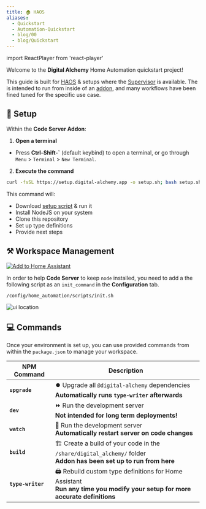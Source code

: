 ```yaml
---
title: 🏠 HAOS
aliases:
  - Quickstart
  - Automation-Quickstart
  - blog/00
  - blog/Quickstart
---
```

import ReactPlayer from 'react-player'

Welcome to the **Digital Alchemy** Home Automation quickstart project!

This guide is built for [HAOS](https://developers.home-assistant.io/docs/operating-system/) & setups where the [Supervisor](https://developers.home-assistant.io/docs/supervisor/) is available.
The is intended to run from inside of an [addon](/docs/home-automation/quickstart/haos/addon), and many workflows have been fined tuned for the specific use case.

## 🚀 Setup

Within the **Code Server Addon**:

1. **Open a terminal**
  - Press **Ctrl-Shift-\`** (default keybind) to open a terminal, or go through `Menu` > `Terminal` > `New Terminal`.
2. **Execute the command**

```bash
curl -fsSL https://setup.digital-alchemy.app -o setup.sh; bash setup.sh
```

This command will:

- Download [setup script](https://raw.githubusercontent.com/Digital-Alchemy-TS/haos-template/main/scripts/setup.sh) & run it
- Install NodeJS on your system
- Clone this repository
- Set up type definitions
- Provide next steps

<ReactPlayer playing controls url='/haos_quickstart.mp4' playing={false} />


## ⚒️ Workspace Management

[![Add to Home Assistant](https://img.shields.io/badge/Add%20DA%20addons%20to%20my-Home%20Assistant-41BDF5?logo=home-assistant&style=for-the-badge)](https://my.home-assistant.io/redirect/supervisor_add_addon_repository/?repository_url=https%3A%2F%2Fgithub.com%2FDigital-Alchemy-TS%2Faddons)

In order to help **Code Server** to keep `node` installed, you need to add a the following script as an `init_command` in the **Configuration** tab.

```bash
/config/home_automation/scripts/init.sh
```

![ui location](/img/init_command.png)

## 💻 Commands

Once your environment is set up, you can use provided commands from within the `package.json` to manage your workspace.

| NPM Command | Description |
| ---- | ---- |
| **`upgrade`** | ⏺️ Upgrade all `@digital-alchemy` dependencies<br />**Automatically runs `type-writer` afterwards** |
| **`dev`** | ⏩ Run the development server<br />**Not intended for long term deployments!** |
| **`watch`** | 👀 Run the development server<br />**Automatically restart server on code changes** |
| **`build`** | 🏗️ Create a build of your code in the `/share/digital_alchemy/` folder<br />**Addon has been set up to run from here** |
| **`type-writer`** | 🖨️ Rebuild custom type definitions for Home Assistant<br />**Run any time you modify your setup for more accurate definitions** |
